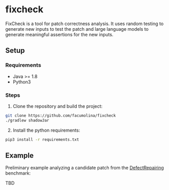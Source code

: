 # fixcheck
FixCheck is a tool for patch correctness analysis. It uses random testing to generate new inputs to test the patch and large language models to generate meaningful assertions for the new inputs. 

## Setup

### Requirements

- Java >= 1.8
- Python3

### Steps

1. Clone the repository and build the project:
```bash
git clone https://github.com/facumolina/fixcheck
./gradlew shadowJar
```
2. Install the python requirements:
```bash
pip3 install -r requirements.txt
```

## Example

Preliminary example analyzing a candidate patch from the [DefectRepairing](https://github.com/Ultimanecat/DefectRepairing) benchmark:

TBD
